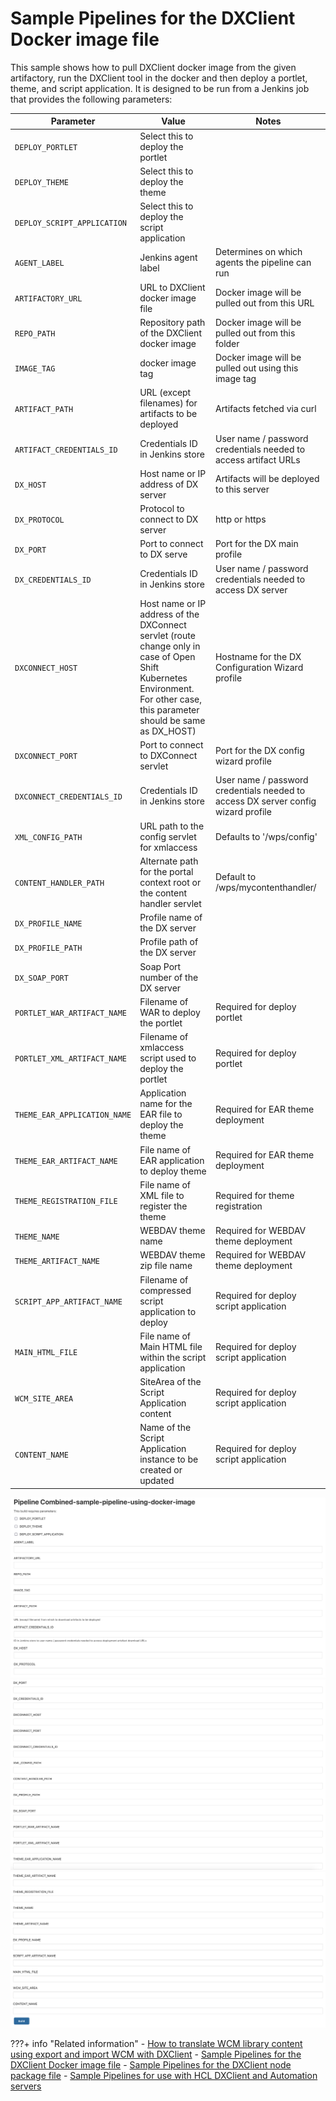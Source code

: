 # Sample Pipelines for the DXClient Docker image file

This sample shows how to pull DXClient docker image from the given artifactory, run the DXClient tool in the docker and then deploy a portlet, theme, and script application. It is designed to be run from a Jenkins job that provides the following parameters:

|Parameter|Value|Notes|
|---------|-----|-----|
|`DEPLOY_PORTLET`|Select this to deploy the portlet| |
|`DEPLOY_THEME`|Select this to deploy the theme| |
|`DEPLOY_SCRIPT_APPLICATION`|Select this to deploy the script application| |
|`AGENT_LABEL`|Jenkins agent label|Determines on which agents the pipeline can run|
|`ARTIFACTORY_URL`|URL to DXClient docker image file|Docker image will be pulled out from this URL|
|`REPO_PATH`|Repository path of the DXClient docker image|Docker image will be pulled out from this folder|
|`IMAGE_TAG`|docker image tag|Docker image will be pulled out using this image tag|
|`ARTIFACT_PATH`|URL (except filenames) for artifacts to be deployed|Artifacts fetched via curl|
|`ARTIFACT_CREDENTIALS_ID`|Credentials ID in Jenkins store|User name / password credentials needed to access artifact URLs|
|`DX_HOST`|Host name or IP address of DX server|Artifacts will be deployed to this server|
|`DX_PROTOCOL`|Protocol to connect to DX server|http or https|
|`DX_PORT`|Port to connect to DX serve|Port for the DX main profile|
|`DX_CREDENTIALS_ID`|Credentials ID in Jenkins store|User name / password credentials needed to access DX server|
|`DXCONNECT_HOST`|Host name or IP address of the DXConnect servlet (route change only in case of Open Shift Kubernetes Environment. For other case, this parameter should be same as DX_HOST)|Hostname for the DX Configuration Wizard profile|
|`DXCONNECT_PORT`|Port to connect to DXConnect servlet|Port for the DX config wizard profile|
|`DXCONNECT_CREDENTIALS_ID`|Credentials ID in Jenkins store|User name / password credentials needed to access DX server config wizard profile|
|`XML_CONFIG_PATH`|URL path to the config servlet for xmlaccess|Defaults to '/wps/config'|
|`CONTENT_HANDLER_PATH`|Alternate path for the portal context root or the content handler servlet|Default to /wps/mycontenthandler/|
|`DX_PROFILE_NAME`|Profile name of the DX server| |
|`DX_PROFILE_PATH`|Profile path of the DX server| |
|`DX_SOAP_PORT`|Soap Port number of the DX server| |
|`PORTLET_WAR_ARTIFACT_NAME`|Filename of WAR to deploy the portlet|Required for deploy portlet|
|`PORTLET_XML_ARTIFACT_NAME`|Filename of xmlaccess script used to deploy the portlet|Required for deploy portlet|
|`THEME_EAR_APPLICATION_NAME`|Application name for the EAR file to deploy the theme|Required for EAR theme deployment|
|`THEME_EAR_ARTIFACT_NAME`|File name of EAR application to deploy theme|Required for EAR theme deployment|
|`THEME_REGISTRATION_FILE`|File name of XML file to register the theme|Required for theme registration|
|`THEME_NAME`|WEBDAV theme name|Required for WEBDAV theme deployment|
|`THEME_ARTIFACT_NAME`|WEBDAV theme zip file name|Required for WEBDAV theme deployment|
|`SCRIPT_APP_ARTIFACT_NAME`|Filename of compressed script application to deploy|Required for deploy script application|
|`MAIN_HTML_FILE`|File name of Main HTML file within the script application|Required for deploy script application|
|`WCM_SITE_AREA`|SiteArea of the Script Application content|Required for deploy script application|
|`CONTENT_NAME`|Name of the Script Application instance to be created or updated|Required for deploy script application|

![Sample pipeline for the DXClient Docker image file](../../../images/dxclient-sample-pipeline-using-docker-zip-file1.png)
![Sample pipeline for the DXClient Docker image file](../../../images/dxclient-sample-pipeline-using-docker-zip-file2.png)
![Sample pipeline for the DXClient Docker image file](../../../images/dxclient-sample-pipeline-using-docker-zip-file3.png)

???+ info "Related information" 
    - [How to translate WCM library content using export and import WCM with DXClient](../dxclient/dxclient_artifact_types/wcm_mls_export_import.md)
    - [Sample Pipelines for the DXClient Docker image file](sample_pipelines_docker_dxclient.md)
    - [Sample Pipelines for the DXClient node package file](sample_pipelines_node_dxclient.md)
    - [Sample Pipelines for use with HCL DXClient and Automation servers](sample_pipelines_for_use_with_dx_client_and_automation_servers.md)

